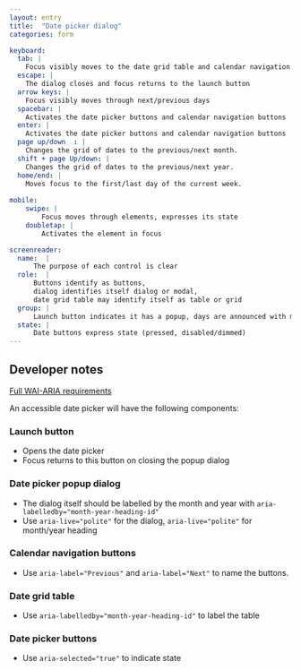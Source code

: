 ```yaml
---
layout: entry
title:  "Date picker dialog"
categories: form

keyboard:
  tab: |
    Focus visibly moves to the date grid table and calendar navigation buttons
  escape: |
    The dialog closes and focus returns to the launch button
  arrow keys: |
    Focus visibly moves through next/previous days
  spacebar: |
    Activates the date picker buttons and calendar navigation buttons
  enter: |
    Activates the date picker buttons and calendar navigation buttons
  page up/down	: | 
    Changes the grid of dates to the previous/next month.
  shift + page Up/down: |
    Changes the grid of dates to the previous/next year.
  home/end: |
    Moves focus to the first/last day of the current week.   
           
mobile:
    swipe: |
        Focus moves through elements, expresses its state
    doubletap: |
        Activates the element in focus

screenreader:
  name:  |
      The purpose of each control is clear
  role:  |
      Buttons identify as buttons, 
      dialog identifies itself dialog or modal, 
      date grid table may identify itself as table or grid
  group: |
      Launch button indicates it has a popup, days are announced with month and year
  state: |
      Date buttons express state (pressed, disabled/dimmed)
---
```


## Developer notes

[Full WAI-ARIA requirements](https://www.w3.org/TR/wai-aria-practices/examples/dialog-modal/datepicker-dialog.html)

An accessible date picker will have the following components:
### Launch button
- Opens the date picker
- Focus returns to this button on closing the popup dialog

### Date picker popup dialog
- The dialog itself should be labelled by the month and year with `aria-labelledby="month-year-heading-id"`
- Use `aria-live="polite"` for the dialog, `aria-live="polite"` for month/year heading

### Calendar navigation buttons
- Use `aria-label="Previous"` and `aria-label="Next"` to name the buttons.

### Date grid table
- Use `aria-labelledby="month-year-heading-id"` to label the table

### Date picker buttons
  - Use `aria-selected="true"` to indicate state